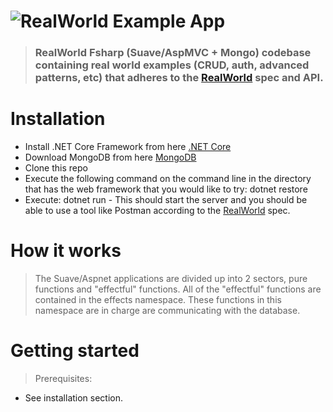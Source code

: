 # ![RealWorld Example App](logo.png)

> ### RealWorld Fsharp (Suave/AspMVC + Mongo) codebase containing real world examples (CRUD, auth, advanced patterns, etc) that adheres to the [RealWorld](https://github.com/gothinkster/realworld-example-apps) spec and API.

# Installation

* Install .NET Core Framework from here [.NET Core](https://www.microsoft.com/net/core)
* Download MongoDB from here [MongoDB](https://www.mongodb.com/download-center#community)
* Clone this repo
* Execute the following command on the command line in the directory that has the web framework that you would like to try: dotnet restore
* Execute: dotnet run - This should start the server and you should be able to use a tool like Postman according to the [RealWorld](https://github.com/gothinkster/realworld-example-apps) spec.

# How it works

> The Suave/Aspnet applications are divided up into 2 sectors, pure functions and "effectful" functions. All of the "effectful" functions are contained in the effects namespace. These functions in this namespace are in charge are communicating with the database. 

# Getting started

> Prerequisites: 
* See installation section.

